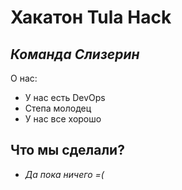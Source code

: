 # Хакатон Tula Hack
## _Команда Слизерин_


О нас:

- У нас есть DevOps
- Степа молодец
- У нас все хорошо
## Что мы сделали?

- _Да пока ничего =(_
